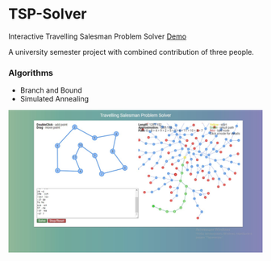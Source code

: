 # TSP-Solver
Interactive Travelling Salesman Problem Solver
[Demo](https://andrewb330.github.io/TSP-Solver/)

A university semester project with combined contribution of three people. 

### Algorithms
* Branch and Bound
* Simulated Annealing


![Demo](/images/demo.jpg?raw=true)
